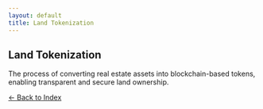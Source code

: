 ```yaml
---
layout: default
title: Land Tokenization
---
```


## Land Tokenization

The process of converting real estate assets into blockchain-based tokens, enabling transparent and secure land ownership.

[← Back to Index](/)
